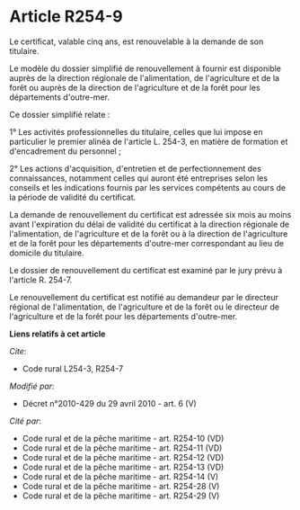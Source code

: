 # Article R254-9

Le certificat, valable cinq ans, est renouvelable à la demande de son titulaire. 

Le modèle du dossier simplifié de renouvellement à fournir est disponible auprès de la         direction régionale de
l'alimentation, de l'agriculture et de la forêt ou auprès de la direction de l'agriculture et de la forêt pour les
départements d'outre-mer. 

Ce dossier simplifié relate : 

1° Les activités professionnelles du titulaire, celles que lui impose en particulier le premier alinéa de l'article L. 254-3,
en matière de formation et d'encadrement du personnel ; 

2° Les actions d'acquisition, d'entretien et de perfectionnement des connaissances, notamment celles qui auront été
entreprises selon les conseils et les indications fournis par les services compétents au cours de la période de validité du
certificat. 

La demande de renouvellement du certificat est adressée six mois au moins avant l'expiration du délai de validité du
certificat à la         direction régionale de l'alimentation, de l'agriculture et de la forêt ou à la direction de
l'agriculture et de la forêt pour les départements d'outre-mer correspondant au lieu de domicile du titulaire. 

Le dossier de renouvellement du certificat est examiné par le jury prévu à l'article R. 254-7. 

Le renouvellement du certificat est notifié au demandeur par le directeur régional de l'alimentation, de l'agriculture et de
la forêt ou le directeur de l'agriculture et de la forêt pour les départements d'outre-mer.

**Liens relatifs à cet article**

_Cite_:

  - Code rural L254-3, R254-7

_Modifié par_:

  - Décret n°2010-429 du 29 avril 2010 - art. 6 (V)

_Cité par_:

  - Code rural et de la pêche maritime - art. R254-10 (VD)
  - Code rural et de la pêche maritime - art. R254-11 (VD)
  - Code rural et de la pêche maritime - art. R254-12 (VD)
  - Code rural et de la pêche maritime - art. R254-13 (VD)
  - Code rural et de la pêche maritime - art. R254-14 (V)
  - Code rural et de la pêche maritime - art. R254-28 (V)
  - Code rural et de la pêche maritime - art. R254-29 (V)
